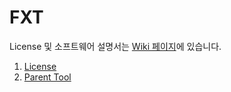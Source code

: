 # FXT

License 및 소프트웨어 설명서는 [Wiki 페이지](https://github.com/Ocelot0/FXT/wiki/License)에 있습니다.

1. [License](https://github.com/Ocelot0/FXT/wiki/License)
2. [Parent Tool](https://github.com/Ocelot0/FXT/wiki/Parent)
